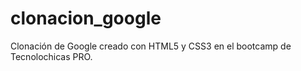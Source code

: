# clonacion_google
Clonación de Google creado con HTML5 y CSS3  en el bootcamp de Tecnolochicas PRO. 
